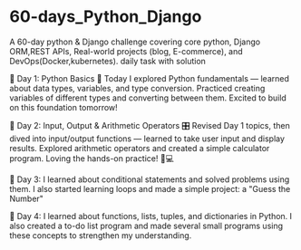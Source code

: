 # 60-days_Python_Django
A 60-day python &amp; Django challenge covering core python, Django ORM,REST APIs, Real-world projects (blog, E-commerce), and DevOps(Docker,kubernetes). daily task with solution 

📅 Day 1: Python Basics 🚀
Today I explored Python fundamentals — learned about data types, variables, and type conversion. Practiced creating variables of different types and converting between them. 
Excited to build on this foundation tomorrow! 

📅 Day 2: Input, Output & Arithmetic Operators 🎛️
Revised Day 1 topics, then dived into input/output functions — learned to take user input and display results. Explored arithmetic operators and created a simple calculator program.
Loving the hands-on practice! 🐍💻

📅 Day 3: I learned about conditional statements and solved problems using them. I also started learning loops and made 
a simple project: a "Guess the Number"

📅 Day 4:
I learned about functions, lists, tuples, and dictionaries in Python. I also created a to-do list program and made several 
small programs using these concepts to strengthen my understanding.
